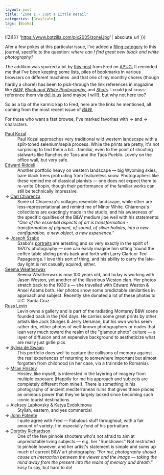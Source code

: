 ```yaml
---
layout: post
title: "Zone I - Just a Little Detail"
categories: [GrayScale]
tags: [Books]
---
```

![ZI]({{ 'https://www.botzilla.com/pix2005/zonei.jpg' | absolute_url }})

Afer a few pokes at this particular issue, I've added a <a href="/blog/archives/cat_grayscale.html">filing category</a> to this journal, specific to the question: <i>where can I find great new black and white photography?</i>

<!--more-->

The addition was spurred a bit by <a href="http://www.apug.org/forums/showthread.php?t=18215&highlight=magazine">this post</a> from Fred on <a href="http://www.apug.org/">APUG.</a> It reminded me that I've been keeping some lists, piles of bookmarks in various browsers on different machines &#151; and that one of my monthly chores (though hardly a chore!) has been to pick-through the link references in magazine like <a href="http://www.bandwmag.com"><cite>B&W,</cite></a> <a href="http:/www.gmcpubs.com/"><cite>Black and White Photography,</cite></a> and <a href="http:/www.shotsmag.com/"><cite>Shots</cite></a>. I could just cross-reference  them via <a href="http://del.icio.us/bjorke/B%26W">del.io.us</a> (and maybe I will!), but why not here too?

So as a tip of the karmic kap to Fred, here are the links he mentioned, all coming from the most recent issue of <a href="http://www.bandwmag.com"><cite>B&W.</cite></a>

For those who want a fast browse, I've marked favorites with &rArr; and &rarr; characters.

<dl>
<dt><a href="http://www.paulkozal.com/landscapes.htm">Paul Kozal</a></dt>
  <dd>Paul Kozal approaches very traditional wild western landscape with a split-toned selenium/sepia process. While the prints are pretty, it's not surprising to find them a bit... familiar, even to the point of shooting stalwarts like Ranchos de Taos and the Taos Pueblo. Lovely on the office wall, but very safe.</dd> 
<dt><a href="http://www.photoeye.com/Gallery/forms/index.cfm?image=1&id=41619&imagePosition=1&Door=2&Portfolio=Portfolio1&Gallery=2">Edward Riddell</a></dt>
   <dd>Another portfolio heavy on western landscape &#151; big Wyoming skies, bare black trees protruding from featureless snow. Photographers like these remind me of classical pianists &#151; one does not expect them to re-write Chopin, though their performance of the familiar works can still be technically impressive.</dd>
<dt>&rArr; <a href="http://www.photography.org/gallery/current/current.html">Carl Chiarenza</a></dt>
  <dd>Some of Chiarenza's collages resemble landscape, while other are less-representational and remind me of Minor White. Chiarenza's collections are exactingly made in the studio, and his awareness of the specific qualities of the B&W medium jibe well with his statements: <i>"One of the essential aspects of art is transformation - transformation of pigment, of sound, of silver halides, into a new configuration, a new object, a new experience."</i></dd>
<dt>&rArr; <a href="http://www.gittermangallery.com/html/exhibresults.asp?exnum=16484&exname=Joseph+Szabo">Joseph Szabo</a></dt>
   <dd>Szabo's <a href="http://photosofteenagers.com/">portraits</a> are arresting and so very exactly in the spirit of 1970's photography &#151; one can easily imagine him sitting 'round the coffee table sliding prints back and forth with Larry Clark or Ted Papageorge. I love this sort of thing, and his ability to carry the late-day light is not casually aquired, either.</dd>


<dt><a href="http://library.ucsc.edu/speccoll/exhibits/weatherwax.html">Seema Weatherwax</a></dt>
   <dd>Seema Weatherwax is now 100 years old, and today is working with Jason Weston, yet another of the illustrious Weston clan. Her photos stretch back to the 1930's &#151; she travelled with Edward Weston & Ansel Adams both. Her photos show some predictable similarities in approach and subject. Recently she donated a lot of these photos to U.C. Santa Cruz.</dd>
<dt><a href="http://www.russlevin.com/photographs.html">Russ Levin</a></dt>
  <dd>Levin owns a gallery and is part of the radiating Monterey B&W scene founded back in the &#131/64 days. He carries some great prints by other artists like Jock Sturges &amp; Jerry Uelsman, but his own works seem rather dry, either photos of well-known photographers or nudes that lean very much toward the realm of the "glamour photo" culture &#151; a layer of diffusion and an expensive background to aestheticize what are really just girlie pics.<dd>
<dt>&rArr; <a href="http://www.zonezero.com/exposiciones/fotografos/swaan/p7en.html">Sylvia de Swaan</a></dt>
  <dd>This portfolio does well to capture the collisons of memory against the real experiences of returning to somewhere important but almost forgotten from childhood (in her case, via a trainride to Romania).</dd>
<dt>&rarr; <a href="http://photo-zine.com/author_collection.php?AUTHOR_ID=5">Milan Hristev</a></dt>
   <dd>Hristev, like myself, is interested in the layering of imagery from multiple exposure (Happily for me his approach and subjects are completely different from mine!). There is something in his photography of ancient mediterranean ruins that gives these places an ominous power that they've largely lacked since becoming such iconic tourist destinations.</dd>
<dt>&rarr; <a href="http://www.begemotfoto.com/">Aleksey Lapkovsky &amp; Katya Evdokimova </a></dt>
   <dd>Stylish, eastern, and yes commercial</dd>
<dt>&rArr; <a href="http://www.tennphotoman.com/">John Poteete</a></dt>
   <dd>I quite agree with Fred &#151; Fabulous stuff throughout, with a fair amount of variety. I'm especially fond of his portraiture.</dd>
<dt>&rArr; <a href="http://www.dorothyrichardson.com/">Dorothy Richardson</a></dt>
   <dd>One of the few pinhole shooters who's not afraid to aim at unpredictable living subjects &#151; e.g. her "Sunshower." Not restricted to pinhole however, and her artist's statement is simple and sums up much of current B&W art photography: <i>"For me, photography should cause an interaction between the viewer and the image &#151; taking the mind away from the present into the realm of memory and dream."</i> Easy to say, but hard to do!</dd>
</dl>
